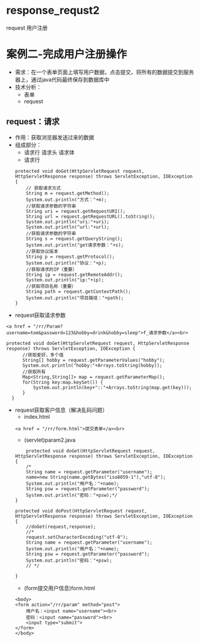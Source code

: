 # response_requst2
request 用户注册
# 案例二-完成用户注册操作
* 需求：在一个表单页面上填写用户数据，点击提交，将所有的数据提交到服务器上，通过java代码最终保存到数据库中
* 技术分析：
  * 表单
  * request
## request：请求
  * 作用：获取浏览器发送过来的数据
  * 组成部分：
    * 请求行 请求头 请求体
    * 请求行
    ```(java)
    protected void doGet(HttpServletRequest request, HttpServletResponse response) throws ServletException, IOException {
		// 获取请求方式
		String m = request.getMethod();
		System.out.println("方式："+m);
		//获取请求参数的字符串
		String uri = request.getRequestURI();
		String url = request.getRequestURL().toString();
		System.out.println("uri:"+uri);
		System.out.println("url:"+url);
		//获取请求参数的字符串
		String s = request.getQueryString();
		System.out.println("get请求参数："+s);
		//获取协议版本
		String p = request.getProtocol();
		System.out.println("协议："+p);
		//获取请求的IP（重要）
		String ip = request.getRemoteAddr();
		System.out.println("ip:"+ip);
		//获取项目名称（重要）
		String path = request.getContextPath();
		System.out.println("项目路径："+path);
	}
    ```
  * request获取请求参数
  ```（html）
  <a href = "/rr/Param?username=tom&password=123&hobby=drink&hobby=sleep">f_请求参数</a><br>
  ``` 
  ```(java)
  protected void doGet(HttpServletRequest request, HttpServletResponse response) throws ServletException, IOException {
		//获取爱好，多个值
		String[] hobby = request.getParameterValues("hobby");
		System.out.println("hobby:"+Arrays.toString(hobby));
		//获取所有
		Map<String,String[]> map = request.getParameterMap();
		for(String key:map.keySet()) {
			System.out.println(key+"::"+Arrays.toString(map.get(key)));
		}
	}
  ```
  * request获取客户信息（解决乱码问题）
    * index.html
    ```(html)
    <a href = "/rr/form.html">提交表单</a><br>
    ```
    * (servlet)param2.java
    ```(java)
    	protected void doGet(HttpServletRequest request, HttpServletResponse response) throws ServletException, IOException {
		/*
		String name = request.getParameter("username");
		name=new String(name.getBytes("iso8859-1"),"utf-8");
		System.out.println("用户名："+name);
		String psw = request.getParameter("password");
		System.out.println("密码："+psw);*/
	}

	protected void doPost(HttpServletRequest request, HttpServletResponse response) throws ServletException, IOException {
		//doGet(request,response);
		//*
		request.setCharacterEncoding("utf-8");
		String name = request.getParameter("username");
		System.out.println("用户名："+name);
		String psw = request.getParameter("password");
		System.out.println("密码："+psw);
		// */
		
	}
    ```
    * (form提交用户信息)form.html
    ```(html)
    <body>
	<form action="/rr/param" method="post">
		用户名：<input name="username"><br>
		密码：<input name="password"><br>
		<input type="submit">
	</form>
    </body>
    ```
